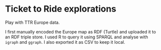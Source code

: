 # Ticket to Ride explorations

Play with TTR Europe data. 

I first manually encoded the Europe map as RDF (Turtle) and uploaded it to an RDF triple store. I used R to query it using SPARQL and analyse with `igraph` and `ggraph`. I also exported it as CSV to keep it local.

